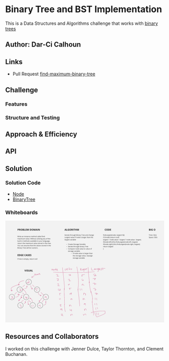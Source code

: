 # Binary Tree and BST Implementation

This is a Data Structures and Algorithms challenge that works with [binary trees](https://codefellows.github.io/common_curriculum/data_structures_and_algorithms/Code_401/class-15/resources/Trees.html)

## Author: Dar-Ci Calhoun

## Links

- Pull Request [find-maximum-binary-tree](https://github.com/dcalhoun286/data-structures-and-algorithms/pull/41)

## Challenge

### Features

### Structure and Testing

## Approach & Efficiency

## API

## Solution

### Solution Code

- [Node](lib/node.js)
- [BinaryTree](lib/binary-tree.js)

### Whiteboards
![find-maximum-binary-tree whiteboard](assets/find-maximum-binary-tree.png)

## Resources and Collaborators

I worked on this challenge with Jenner Dulce, Taylor Thornton, and Clement Buchanan.

